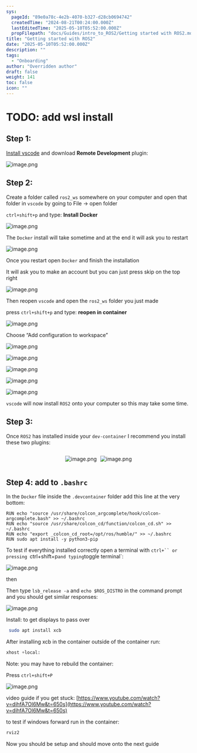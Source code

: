 ```yaml
---
sys:
  pageId: "89e0a78c-4e2b-4070-b327-d28cb0694742"
  createdTime: "2024-08-21T00:24:00.000Z"
  lastEditedTime: "2025-05-10T05:52:00.000Z"
  propFilepath: "docs/Guides/intro_to_ROS2/Getting started with ROS2.md"
title: "Getting started with ROS2"
date: "2025-05-10T05:52:00.000Z"
description: ""
tags:
  - "Onboarding"
author: "Overridden author"
draft: false
weight: 141
toc: false
icon: ""
---
```


# TODO: add wsl install

## Step 1:

[Install vscode](https://code.visualstudio.com/download) and download **Remote Development** plugin:

![image.png](https://prod-files-secure.s3.us-west-2.amazonaws.com/d518164a-d88e-44d1-a4ee-3adb3bd8bce0/efb52993-1881-4a40-b95e-6f020334f022/image.png?X-Amz-Algorithm=AWS4-HMAC-SHA256&X-Amz-Content-Sha256=UNSIGNED-PAYLOAD&X-Amz-Credential=ASIAZI2LB4666LABIOEL%2F20250604%2Fus-west-2%2Fs3%2Faws4_request&X-Amz-Date=20250604T070944Z&X-Amz-Expires=3600&X-Amz-Security-Token=IQoJb3JpZ2luX2VjEEwaCXVzLXdlc3QtMiJHMEUCIQCbkV9NPYGlBgKrqv53MNQ72jVOhR2RaHy1Cf0vnTGdYwIgN013cAX%2Fq9EJ5bG%2BSNDY%2BIHsJVekQG5PQtPAsm0i5Zsq%2FwMIJRAAGgw2Mzc0MjMxODM4MDUiDEJArpRs83ln87q%2FSircAwDwU2wkfXok1um%2FWnqcSHVmeE%2FEFDOrEV%2BVtKvJz9v2teoYYPag%2FFFUrJIG3JLNFmbS8XIBPWnYLkYL05FqU4aWjI7oaZl%2BHLgq%2F0dzT%2FRQ%2FqyLRpIP87IkFjMF9zRiwSi3lLV5xKvdN47GRYQ7NUDVRBc57eWvymeD7lLDRYT0ZFg8pmybFHQZhHOtvGn%2FamW%2BBWZzIxr1yp1Acs%2BBNuZVwQy3CKAqMDbGpXyudBoGWsbhr56GYU7vOrgW53l848gCFGDAQeHSHSCiyyQCf9Lh5pUsVopLeq0SJEy%2F8%2BY64PWVpJ%2B1ffXbYVtJgxUC4LBicCCaqh7JxVCP1SU5R34upZAHJBfuVgO1uK3PCfmkDzrJ3yDChlFadICSliSXwWGk1pNINNADfpi2qETjRzDsCt%2FB%2F%2Ft9eccMCl7gtuyn4uopDSmto9t89SFhakVg60qiuG2nO79StPyh9yeLi6AJMNykTK4q6GfkJ8gfTVMhR1TWVSgp996ptZ8wsYe%2Ft3tlSadNwlC%2Br%2F29xoVXTVX%2BuyOFNw201wINfpDEjHO2MELAj2FcoaTCL5fz5m6CSKaafbXWVAeq9EHYIoks8Qr4DPZ0Qlv%2FDTUnFWyMBmtzkUUyug6eI2J75AWVMM6I%2F8EGOqUBDBvBLduIBVB9Rv7BmpGeCyBVe2iFY%2Bms4ACH9MQ2TXfVMD5zQEGkKdEYZQAmvQwubnpD3x2RgmWdWdvIGZNkE51QgTKz0oxqSkeTD8S2061CW99yv5GZKvVYHPR0XOxlGx02%2B1Ks7P4DwMjqxIT5eEzdtyAoCB6Ke4s%2BedcUhwCJgxcuOJZy7NqFYxtc2UnYzXm6CglBKWP%2FviU8i%2BaCnlZd7iCd&X-Amz-Signature=9bee9124c431dbd50b8c02dedc125d465b368443074fb2e076c357c7b64460f4&X-Amz-SignedHeaders=host&x-id=GetObject)

## Step 2:

Create a folder called `ros2_ws` somewhere on your computer and open that folder in `vscode` by going to File → open folder 

`ctrl+shift+p` and type: **Install Docker**

![image.png](https://prod-files-secure.s3.us-west-2.amazonaws.com/d518164a-d88e-44d1-a4ee-3adb3bd8bce0/2269dc0e-1cd5-47ff-bceb-c04ad9b2eab0/image.png?X-Amz-Algorithm=AWS4-HMAC-SHA256&X-Amz-Content-Sha256=UNSIGNED-PAYLOAD&X-Amz-Credential=ASIAZI2LB4666LABIOEL%2F20250604%2Fus-west-2%2Fs3%2Faws4_request&X-Amz-Date=20250604T070944Z&X-Amz-Expires=3600&X-Amz-Security-Token=IQoJb3JpZ2luX2VjEEwaCXVzLXdlc3QtMiJHMEUCIQCbkV9NPYGlBgKrqv53MNQ72jVOhR2RaHy1Cf0vnTGdYwIgN013cAX%2Fq9EJ5bG%2BSNDY%2BIHsJVekQG5PQtPAsm0i5Zsq%2FwMIJRAAGgw2Mzc0MjMxODM4MDUiDEJArpRs83ln87q%2FSircAwDwU2wkfXok1um%2FWnqcSHVmeE%2FEFDOrEV%2BVtKvJz9v2teoYYPag%2FFFUrJIG3JLNFmbS8XIBPWnYLkYL05FqU4aWjI7oaZl%2BHLgq%2F0dzT%2FRQ%2FqyLRpIP87IkFjMF9zRiwSi3lLV5xKvdN47GRYQ7NUDVRBc57eWvymeD7lLDRYT0ZFg8pmybFHQZhHOtvGn%2FamW%2BBWZzIxr1yp1Acs%2BBNuZVwQy3CKAqMDbGpXyudBoGWsbhr56GYU7vOrgW53l848gCFGDAQeHSHSCiyyQCf9Lh5pUsVopLeq0SJEy%2F8%2BY64PWVpJ%2B1ffXbYVtJgxUC4LBicCCaqh7JxVCP1SU5R34upZAHJBfuVgO1uK3PCfmkDzrJ3yDChlFadICSliSXwWGk1pNINNADfpi2qETjRzDsCt%2FB%2F%2Ft9eccMCl7gtuyn4uopDSmto9t89SFhakVg60qiuG2nO79StPyh9yeLi6AJMNykTK4q6GfkJ8gfTVMhR1TWVSgp996ptZ8wsYe%2Ft3tlSadNwlC%2Br%2F29xoVXTVX%2BuyOFNw201wINfpDEjHO2MELAj2FcoaTCL5fz5m6CSKaafbXWVAeq9EHYIoks8Qr4DPZ0Qlv%2FDTUnFWyMBmtzkUUyug6eI2J75AWVMM6I%2F8EGOqUBDBvBLduIBVB9Rv7BmpGeCyBVe2iFY%2Bms4ACH9MQ2TXfVMD5zQEGkKdEYZQAmvQwubnpD3x2RgmWdWdvIGZNkE51QgTKz0oxqSkeTD8S2061CW99yv5GZKvVYHPR0XOxlGx02%2B1Ks7P4DwMjqxIT5eEzdtyAoCB6Ke4s%2BedcUhwCJgxcuOJZy7NqFYxtc2UnYzXm6CglBKWP%2FviU8i%2BaCnlZd7iCd&X-Amz-Signature=0c5e68b4dc1b5a283b777e9a551cde14f471106371a066d8bfc95ab55e8151d8&X-Amz-SignedHeaders=host&x-id=GetObject)

The `Docker` install will take sometime and at the end it will ask you to restart

![image.png](https://prod-files-secure.s3.us-west-2.amazonaws.com/d518164a-d88e-44d1-a4ee-3adb3bd8bce0/ed233f78-be33-4b1f-b89c-9c346c0e961e/image.png?X-Amz-Algorithm=AWS4-HMAC-SHA256&X-Amz-Content-Sha256=UNSIGNED-PAYLOAD&X-Amz-Credential=ASIAZI2LB4666LABIOEL%2F20250604%2Fus-west-2%2Fs3%2Faws4_request&X-Amz-Date=20250604T070944Z&X-Amz-Expires=3600&X-Amz-Security-Token=IQoJb3JpZ2luX2VjEEwaCXVzLXdlc3QtMiJHMEUCIQCbkV9NPYGlBgKrqv53MNQ72jVOhR2RaHy1Cf0vnTGdYwIgN013cAX%2Fq9EJ5bG%2BSNDY%2BIHsJVekQG5PQtPAsm0i5Zsq%2FwMIJRAAGgw2Mzc0MjMxODM4MDUiDEJArpRs83ln87q%2FSircAwDwU2wkfXok1um%2FWnqcSHVmeE%2FEFDOrEV%2BVtKvJz9v2teoYYPag%2FFFUrJIG3JLNFmbS8XIBPWnYLkYL05FqU4aWjI7oaZl%2BHLgq%2F0dzT%2FRQ%2FqyLRpIP87IkFjMF9zRiwSi3lLV5xKvdN47GRYQ7NUDVRBc57eWvymeD7lLDRYT0ZFg8pmybFHQZhHOtvGn%2FamW%2BBWZzIxr1yp1Acs%2BBNuZVwQy3CKAqMDbGpXyudBoGWsbhr56GYU7vOrgW53l848gCFGDAQeHSHSCiyyQCf9Lh5pUsVopLeq0SJEy%2F8%2BY64PWVpJ%2B1ffXbYVtJgxUC4LBicCCaqh7JxVCP1SU5R34upZAHJBfuVgO1uK3PCfmkDzrJ3yDChlFadICSliSXwWGk1pNINNADfpi2qETjRzDsCt%2FB%2F%2Ft9eccMCl7gtuyn4uopDSmto9t89SFhakVg60qiuG2nO79StPyh9yeLi6AJMNykTK4q6GfkJ8gfTVMhR1TWVSgp996ptZ8wsYe%2Ft3tlSadNwlC%2Br%2F29xoVXTVX%2BuyOFNw201wINfpDEjHO2MELAj2FcoaTCL5fz5m6CSKaafbXWVAeq9EHYIoks8Qr4DPZ0Qlv%2FDTUnFWyMBmtzkUUyug6eI2J75AWVMM6I%2F8EGOqUBDBvBLduIBVB9Rv7BmpGeCyBVe2iFY%2Bms4ACH9MQ2TXfVMD5zQEGkKdEYZQAmvQwubnpD3x2RgmWdWdvIGZNkE51QgTKz0oxqSkeTD8S2061CW99yv5GZKvVYHPR0XOxlGx02%2B1Ks7P4DwMjqxIT5eEzdtyAoCB6Ke4s%2BedcUhwCJgxcuOJZy7NqFYxtc2UnYzXm6CglBKWP%2FviU8i%2BaCnlZd7iCd&X-Amz-Signature=ef2226a6f25a5d132104ff6ffd4baf502a4863bb5e2f88c2fe4b9bd9681a34df&X-Amz-SignedHeaders=host&x-id=GetObject)

Once you restart open `Docker` and finish the installation

It will ask you to make an account but you can just press skip on the top right

![image.png](https://prod-files-secure.s3.us-west-2.amazonaws.com/d518164a-d88e-44d1-a4ee-3adb3bd8bce0/21010ad9-1659-4fd9-9f59-9932a09b2a3d/image.png?X-Amz-Algorithm=AWS4-HMAC-SHA256&X-Amz-Content-Sha256=UNSIGNED-PAYLOAD&X-Amz-Credential=ASIAZI2LB4666LABIOEL%2F20250604%2Fus-west-2%2Fs3%2Faws4_request&X-Amz-Date=20250604T070944Z&X-Amz-Expires=3600&X-Amz-Security-Token=IQoJb3JpZ2luX2VjEEwaCXVzLXdlc3QtMiJHMEUCIQCbkV9NPYGlBgKrqv53MNQ72jVOhR2RaHy1Cf0vnTGdYwIgN013cAX%2Fq9EJ5bG%2BSNDY%2BIHsJVekQG5PQtPAsm0i5Zsq%2FwMIJRAAGgw2Mzc0MjMxODM4MDUiDEJArpRs83ln87q%2FSircAwDwU2wkfXok1um%2FWnqcSHVmeE%2FEFDOrEV%2BVtKvJz9v2teoYYPag%2FFFUrJIG3JLNFmbS8XIBPWnYLkYL05FqU4aWjI7oaZl%2BHLgq%2F0dzT%2FRQ%2FqyLRpIP87IkFjMF9zRiwSi3lLV5xKvdN47GRYQ7NUDVRBc57eWvymeD7lLDRYT0ZFg8pmybFHQZhHOtvGn%2FamW%2BBWZzIxr1yp1Acs%2BBNuZVwQy3CKAqMDbGpXyudBoGWsbhr56GYU7vOrgW53l848gCFGDAQeHSHSCiyyQCf9Lh5pUsVopLeq0SJEy%2F8%2BY64PWVpJ%2B1ffXbYVtJgxUC4LBicCCaqh7JxVCP1SU5R34upZAHJBfuVgO1uK3PCfmkDzrJ3yDChlFadICSliSXwWGk1pNINNADfpi2qETjRzDsCt%2FB%2F%2Ft9eccMCl7gtuyn4uopDSmto9t89SFhakVg60qiuG2nO79StPyh9yeLi6AJMNykTK4q6GfkJ8gfTVMhR1TWVSgp996ptZ8wsYe%2Ft3tlSadNwlC%2Br%2F29xoVXTVX%2BuyOFNw201wINfpDEjHO2MELAj2FcoaTCL5fz5m6CSKaafbXWVAeq9EHYIoks8Qr4DPZ0Qlv%2FDTUnFWyMBmtzkUUyug6eI2J75AWVMM6I%2F8EGOqUBDBvBLduIBVB9Rv7BmpGeCyBVe2iFY%2Bms4ACH9MQ2TXfVMD5zQEGkKdEYZQAmvQwubnpD3x2RgmWdWdvIGZNkE51QgTKz0oxqSkeTD8S2061CW99yv5GZKvVYHPR0XOxlGx02%2B1Ks7P4DwMjqxIT5eEzdtyAoCB6Ke4s%2BedcUhwCJgxcuOJZy7NqFYxtc2UnYzXm6CglBKWP%2FviU8i%2BaCnlZd7iCd&X-Amz-Signature=b0efeb1e6364c1fe10564cfaea6f9c9946919ede46f838cbaebb3046a10ece43&X-Amz-SignedHeaders=host&x-id=GetObject)

Then reopen `vscode` and open the `ros2_ws` folder you just made

press `ctrl+shift+p` and type: **reopen in container**

![image.png](https://prod-files-secure.s3.us-west-2.amazonaws.com/d518164a-d88e-44d1-a4ee-3adb3bd8bce0/4e93b8c2-41ad-488c-8095-c74205196118/image.png?X-Amz-Algorithm=AWS4-HMAC-SHA256&X-Amz-Content-Sha256=UNSIGNED-PAYLOAD&X-Amz-Credential=ASIAZI2LB4666LABIOEL%2F20250604%2Fus-west-2%2Fs3%2Faws4_request&X-Amz-Date=20250604T070944Z&X-Amz-Expires=3600&X-Amz-Security-Token=IQoJb3JpZ2luX2VjEEwaCXVzLXdlc3QtMiJHMEUCIQCbkV9NPYGlBgKrqv53MNQ72jVOhR2RaHy1Cf0vnTGdYwIgN013cAX%2Fq9EJ5bG%2BSNDY%2BIHsJVekQG5PQtPAsm0i5Zsq%2FwMIJRAAGgw2Mzc0MjMxODM4MDUiDEJArpRs83ln87q%2FSircAwDwU2wkfXok1um%2FWnqcSHVmeE%2FEFDOrEV%2BVtKvJz9v2teoYYPag%2FFFUrJIG3JLNFmbS8XIBPWnYLkYL05FqU4aWjI7oaZl%2BHLgq%2F0dzT%2FRQ%2FqyLRpIP87IkFjMF9zRiwSi3lLV5xKvdN47GRYQ7NUDVRBc57eWvymeD7lLDRYT0ZFg8pmybFHQZhHOtvGn%2FamW%2BBWZzIxr1yp1Acs%2BBNuZVwQy3CKAqMDbGpXyudBoGWsbhr56GYU7vOrgW53l848gCFGDAQeHSHSCiyyQCf9Lh5pUsVopLeq0SJEy%2F8%2BY64PWVpJ%2B1ffXbYVtJgxUC4LBicCCaqh7JxVCP1SU5R34upZAHJBfuVgO1uK3PCfmkDzrJ3yDChlFadICSliSXwWGk1pNINNADfpi2qETjRzDsCt%2FB%2F%2Ft9eccMCl7gtuyn4uopDSmto9t89SFhakVg60qiuG2nO79StPyh9yeLi6AJMNykTK4q6GfkJ8gfTVMhR1TWVSgp996ptZ8wsYe%2Ft3tlSadNwlC%2Br%2F29xoVXTVX%2BuyOFNw201wINfpDEjHO2MELAj2FcoaTCL5fz5m6CSKaafbXWVAeq9EHYIoks8Qr4DPZ0Qlv%2FDTUnFWyMBmtzkUUyug6eI2J75AWVMM6I%2F8EGOqUBDBvBLduIBVB9Rv7BmpGeCyBVe2iFY%2Bms4ACH9MQ2TXfVMD5zQEGkKdEYZQAmvQwubnpD3x2RgmWdWdvIGZNkE51QgTKz0oxqSkeTD8S2061CW99yv5GZKvVYHPR0XOxlGx02%2B1Ks7P4DwMjqxIT5eEzdtyAoCB6Ke4s%2BedcUhwCJgxcuOJZy7NqFYxtc2UnYzXm6CglBKWP%2FviU8i%2BaCnlZd7iCd&X-Amz-Signature=2fd5c8c1b3e7cc4edd9e2a5cbd8846dc2c6cdf24b0507b44790813f4f959b03c&X-Amz-SignedHeaders=host&x-id=GetObject)

Choose “Add configuration to workspace”

![image.png](https://prod-files-secure.s3.us-west-2.amazonaws.com/d518164a-d88e-44d1-a4ee-3adb3bd8bce0/9560b282-5060-4989-ba37-97e7b2c22476/image.png?X-Amz-Algorithm=AWS4-HMAC-SHA256&X-Amz-Content-Sha256=UNSIGNED-PAYLOAD&X-Amz-Credential=ASIAZI2LB4666LABIOEL%2F20250604%2Fus-west-2%2Fs3%2Faws4_request&X-Amz-Date=20250604T070944Z&X-Amz-Expires=3600&X-Amz-Security-Token=IQoJb3JpZ2luX2VjEEwaCXVzLXdlc3QtMiJHMEUCIQCbkV9NPYGlBgKrqv53MNQ72jVOhR2RaHy1Cf0vnTGdYwIgN013cAX%2Fq9EJ5bG%2BSNDY%2BIHsJVekQG5PQtPAsm0i5Zsq%2FwMIJRAAGgw2Mzc0MjMxODM4MDUiDEJArpRs83ln87q%2FSircAwDwU2wkfXok1um%2FWnqcSHVmeE%2FEFDOrEV%2BVtKvJz9v2teoYYPag%2FFFUrJIG3JLNFmbS8XIBPWnYLkYL05FqU4aWjI7oaZl%2BHLgq%2F0dzT%2FRQ%2FqyLRpIP87IkFjMF9zRiwSi3lLV5xKvdN47GRYQ7NUDVRBc57eWvymeD7lLDRYT0ZFg8pmybFHQZhHOtvGn%2FamW%2BBWZzIxr1yp1Acs%2BBNuZVwQy3CKAqMDbGpXyudBoGWsbhr56GYU7vOrgW53l848gCFGDAQeHSHSCiyyQCf9Lh5pUsVopLeq0SJEy%2F8%2BY64PWVpJ%2B1ffXbYVtJgxUC4LBicCCaqh7JxVCP1SU5R34upZAHJBfuVgO1uK3PCfmkDzrJ3yDChlFadICSliSXwWGk1pNINNADfpi2qETjRzDsCt%2FB%2F%2Ft9eccMCl7gtuyn4uopDSmto9t89SFhakVg60qiuG2nO79StPyh9yeLi6AJMNykTK4q6GfkJ8gfTVMhR1TWVSgp996ptZ8wsYe%2Ft3tlSadNwlC%2Br%2F29xoVXTVX%2BuyOFNw201wINfpDEjHO2MELAj2FcoaTCL5fz5m6CSKaafbXWVAeq9EHYIoks8Qr4DPZ0Qlv%2FDTUnFWyMBmtzkUUyug6eI2J75AWVMM6I%2F8EGOqUBDBvBLduIBVB9Rv7BmpGeCyBVe2iFY%2Bms4ACH9MQ2TXfVMD5zQEGkKdEYZQAmvQwubnpD3x2RgmWdWdvIGZNkE51QgTKz0oxqSkeTD8S2061CW99yv5GZKvVYHPR0XOxlGx02%2B1Ks7P4DwMjqxIT5eEzdtyAoCB6Ke4s%2BedcUhwCJgxcuOJZy7NqFYxtc2UnYzXm6CglBKWP%2FviU8i%2BaCnlZd7iCd&X-Amz-Signature=ae41114e63a32c1eccef562a16011e6953f47dbfba5831c421cd324f3933b6bd&X-Amz-SignedHeaders=host&x-id=GetObject)

![image.png](https://prod-files-secure.s3.us-west-2.amazonaws.com/d518164a-d88e-44d1-a4ee-3adb3bd8bce0/2ee63f81-886b-48e8-a553-dc6e5eac99e4/image.png?X-Amz-Algorithm=AWS4-HMAC-SHA256&X-Amz-Content-Sha256=UNSIGNED-PAYLOAD&X-Amz-Credential=ASIAZI2LB4666LABIOEL%2F20250604%2Fus-west-2%2Fs3%2Faws4_request&X-Amz-Date=20250604T070944Z&X-Amz-Expires=3600&X-Amz-Security-Token=IQoJb3JpZ2luX2VjEEwaCXVzLXdlc3QtMiJHMEUCIQCbkV9NPYGlBgKrqv53MNQ72jVOhR2RaHy1Cf0vnTGdYwIgN013cAX%2Fq9EJ5bG%2BSNDY%2BIHsJVekQG5PQtPAsm0i5Zsq%2FwMIJRAAGgw2Mzc0MjMxODM4MDUiDEJArpRs83ln87q%2FSircAwDwU2wkfXok1um%2FWnqcSHVmeE%2FEFDOrEV%2BVtKvJz9v2teoYYPag%2FFFUrJIG3JLNFmbS8XIBPWnYLkYL05FqU4aWjI7oaZl%2BHLgq%2F0dzT%2FRQ%2FqyLRpIP87IkFjMF9zRiwSi3lLV5xKvdN47GRYQ7NUDVRBc57eWvymeD7lLDRYT0ZFg8pmybFHQZhHOtvGn%2FamW%2BBWZzIxr1yp1Acs%2BBNuZVwQy3CKAqMDbGpXyudBoGWsbhr56GYU7vOrgW53l848gCFGDAQeHSHSCiyyQCf9Lh5pUsVopLeq0SJEy%2F8%2BY64PWVpJ%2B1ffXbYVtJgxUC4LBicCCaqh7JxVCP1SU5R34upZAHJBfuVgO1uK3PCfmkDzrJ3yDChlFadICSliSXwWGk1pNINNADfpi2qETjRzDsCt%2FB%2F%2Ft9eccMCl7gtuyn4uopDSmto9t89SFhakVg60qiuG2nO79StPyh9yeLi6AJMNykTK4q6GfkJ8gfTVMhR1TWVSgp996ptZ8wsYe%2Ft3tlSadNwlC%2Br%2F29xoVXTVX%2BuyOFNw201wINfpDEjHO2MELAj2FcoaTCL5fz5m6CSKaafbXWVAeq9EHYIoks8Qr4DPZ0Qlv%2FDTUnFWyMBmtzkUUyug6eI2J75AWVMM6I%2F8EGOqUBDBvBLduIBVB9Rv7BmpGeCyBVe2iFY%2Bms4ACH9MQ2TXfVMD5zQEGkKdEYZQAmvQwubnpD3x2RgmWdWdvIGZNkE51QgTKz0oxqSkeTD8S2061CW99yv5GZKvVYHPR0XOxlGx02%2B1Ks7P4DwMjqxIT5eEzdtyAoCB6Ke4s%2BedcUhwCJgxcuOJZy7NqFYxtc2UnYzXm6CglBKWP%2FviU8i%2BaCnlZd7iCd&X-Amz-Signature=03def10bcfdcda98854380045da6a3b2f51472ca2e3c7cbbf4cbe46a421258af&X-Amz-SignedHeaders=host&x-id=GetObject)

![image.png](https://prod-files-secure.s3.us-west-2.amazonaws.com/d518164a-d88e-44d1-a4ee-3adb3bd8bce0/ae1580b2-b048-407e-aed9-b584224a7a04/image.png?X-Amz-Algorithm=AWS4-HMAC-SHA256&X-Amz-Content-Sha256=UNSIGNED-PAYLOAD&X-Amz-Credential=ASIAZI2LB4666LABIOEL%2F20250604%2Fus-west-2%2Fs3%2Faws4_request&X-Amz-Date=20250604T070944Z&X-Amz-Expires=3600&X-Amz-Security-Token=IQoJb3JpZ2luX2VjEEwaCXVzLXdlc3QtMiJHMEUCIQCbkV9NPYGlBgKrqv53MNQ72jVOhR2RaHy1Cf0vnTGdYwIgN013cAX%2Fq9EJ5bG%2BSNDY%2BIHsJVekQG5PQtPAsm0i5Zsq%2FwMIJRAAGgw2Mzc0MjMxODM4MDUiDEJArpRs83ln87q%2FSircAwDwU2wkfXok1um%2FWnqcSHVmeE%2FEFDOrEV%2BVtKvJz9v2teoYYPag%2FFFUrJIG3JLNFmbS8XIBPWnYLkYL05FqU4aWjI7oaZl%2BHLgq%2F0dzT%2FRQ%2FqyLRpIP87IkFjMF9zRiwSi3lLV5xKvdN47GRYQ7NUDVRBc57eWvymeD7lLDRYT0ZFg8pmybFHQZhHOtvGn%2FamW%2BBWZzIxr1yp1Acs%2BBNuZVwQy3CKAqMDbGpXyudBoGWsbhr56GYU7vOrgW53l848gCFGDAQeHSHSCiyyQCf9Lh5pUsVopLeq0SJEy%2F8%2BY64PWVpJ%2B1ffXbYVtJgxUC4LBicCCaqh7JxVCP1SU5R34upZAHJBfuVgO1uK3PCfmkDzrJ3yDChlFadICSliSXwWGk1pNINNADfpi2qETjRzDsCt%2FB%2F%2Ft9eccMCl7gtuyn4uopDSmto9t89SFhakVg60qiuG2nO79StPyh9yeLi6AJMNykTK4q6GfkJ8gfTVMhR1TWVSgp996ptZ8wsYe%2Ft3tlSadNwlC%2Br%2F29xoVXTVX%2BuyOFNw201wINfpDEjHO2MELAj2FcoaTCL5fz5m6CSKaafbXWVAeq9EHYIoks8Qr4DPZ0Qlv%2FDTUnFWyMBmtzkUUyug6eI2J75AWVMM6I%2F8EGOqUBDBvBLduIBVB9Rv7BmpGeCyBVe2iFY%2Bms4ACH9MQ2TXfVMD5zQEGkKdEYZQAmvQwubnpD3x2RgmWdWdvIGZNkE51QgTKz0oxqSkeTD8S2061CW99yv5GZKvVYHPR0XOxlGx02%2B1Ks7P4DwMjqxIT5eEzdtyAoCB6Ke4s%2BedcUhwCJgxcuOJZy7NqFYxtc2UnYzXm6CglBKWP%2FviU8i%2BaCnlZd7iCd&X-Amz-Signature=fcf383860e7e020881948f5dd442aa83f741b892d8c6a4c7b0a257bf855dc62c&X-Amz-SignedHeaders=host&x-id=GetObject)

![image.png](https://prod-files-secure.s3.us-west-2.amazonaws.com/d518164a-d88e-44d1-a4ee-3adb3bd8bce0/53255b28-f75e-430f-b9e3-c0ac8577e42b/image.png?X-Amz-Algorithm=AWS4-HMAC-SHA256&X-Amz-Content-Sha256=UNSIGNED-PAYLOAD&X-Amz-Credential=ASIAZI2LB4666LABIOEL%2F20250604%2Fus-west-2%2Fs3%2Faws4_request&X-Amz-Date=20250604T070944Z&X-Amz-Expires=3600&X-Amz-Security-Token=IQoJb3JpZ2luX2VjEEwaCXVzLXdlc3QtMiJHMEUCIQCbkV9NPYGlBgKrqv53MNQ72jVOhR2RaHy1Cf0vnTGdYwIgN013cAX%2Fq9EJ5bG%2BSNDY%2BIHsJVekQG5PQtPAsm0i5Zsq%2FwMIJRAAGgw2Mzc0MjMxODM4MDUiDEJArpRs83ln87q%2FSircAwDwU2wkfXok1um%2FWnqcSHVmeE%2FEFDOrEV%2BVtKvJz9v2teoYYPag%2FFFUrJIG3JLNFmbS8XIBPWnYLkYL05FqU4aWjI7oaZl%2BHLgq%2F0dzT%2FRQ%2FqyLRpIP87IkFjMF9zRiwSi3lLV5xKvdN47GRYQ7NUDVRBc57eWvymeD7lLDRYT0ZFg8pmybFHQZhHOtvGn%2FamW%2BBWZzIxr1yp1Acs%2BBNuZVwQy3CKAqMDbGpXyudBoGWsbhr56GYU7vOrgW53l848gCFGDAQeHSHSCiyyQCf9Lh5pUsVopLeq0SJEy%2F8%2BY64PWVpJ%2B1ffXbYVtJgxUC4LBicCCaqh7JxVCP1SU5R34upZAHJBfuVgO1uK3PCfmkDzrJ3yDChlFadICSliSXwWGk1pNINNADfpi2qETjRzDsCt%2FB%2F%2Ft9eccMCl7gtuyn4uopDSmto9t89SFhakVg60qiuG2nO79StPyh9yeLi6AJMNykTK4q6GfkJ8gfTVMhR1TWVSgp996ptZ8wsYe%2Ft3tlSadNwlC%2Br%2F29xoVXTVX%2BuyOFNw201wINfpDEjHO2MELAj2FcoaTCL5fz5m6CSKaafbXWVAeq9EHYIoks8Qr4DPZ0Qlv%2FDTUnFWyMBmtzkUUyug6eI2J75AWVMM6I%2F8EGOqUBDBvBLduIBVB9Rv7BmpGeCyBVe2iFY%2Bms4ACH9MQ2TXfVMD5zQEGkKdEYZQAmvQwubnpD3x2RgmWdWdvIGZNkE51QgTKz0oxqSkeTD8S2061CW99yv5GZKvVYHPR0XOxlGx02%2B1Ks7P4DwMjqxIT5eEzdtyAoCB6Ke4s%2BedcUhwCJgxcuOJZy7NqFYxtc2UnYzXm6CglBKWP%2FviU8i%2BaCnlZd7iCd&X-Amz-Signature=2d575dc50465ea1f90b7e2fcbaca997f835be707d56bf36810129a04ab66cbaa&X-Amz-SignedHeaders=host&x-id=GetObject)

![image.png](https://prod-files-secure.s3.us-west-2.amazonaws.com/d518164a-d88e-44d1-a4ee-3adb3bd8bce0/7c562767-5af9-4ffb-97d1-327bcdf4ee00/image.png?X-Amz-Algorithm=AWS4-HMAC-SHA256&X-Amz-Content-Sha256=UNSIGNED-PAYLOAD&X-Amz-Credential=ASIAZI2LB4666LABIOEL%2F20250604%2Fus-west-2%2Fs3%2Faws4_request&X-Amz-Date=20250604T070944Z&X-Amz-Expires=3600&X-Amz-Security-Token=IQoJb3JpZ2luX2VjEEwaCXVzLXdlc3QtMiJHMEUCIQCbkV9NPYGlBgKrqv53MNQ72jVOhR2RaHy1Cf0vnTGdYwIgN013cAX%2Fq9EJ5bG%2BSNDY%2BIHsJVekQG5PQtPAsm0i5Zsq%2FwMIJRAAGgw2Mzc0MjMxODM4MDUiDEJArpRs83ln87q%2FSircAwDwU2wkfXok1um%2FWnqcSHVmeE%2FEFDOrEV%2BVtKvJz9v2teoYYPag%2FFFUrJIG3JLNFmbS8XIBPWnYLkYL05FqU4aWjI7oaZl%2BHLgq%2F0dzT%2FRQ%2FqyLRpIP87IkFjMF9zRiwSi3lLV5xKvdN47GRYQ7NUDVRBc57eWvymeD7lLDRYT0ZFg8pmybFHQZhHOtvGn%2FamW%2BBWZzIxr1yp1Acs%2BBNuZVwQy3CKAqMDbGpXyudBoGWsbhr56GYU7vOrgW53l848gCFGDAQeHSHSCiyyQCf9Lh5pUsVopLeq0SJEy%2F8%2BY64PWVpJ%2B1ffXbYVtJgxUC4LBicCCaqh7JxVCP1SU5R34upZAHJBfuVgO1uK3PCfmkDzrJ3yDChlFadICSliSXwWGk1pNINNADfpi2qETjRzDsCt%2FB%2F%2Ft9eccMCl7gtuyn4uopDSmto9t89SFhakVg60qiuG2nO79StPyh9yeLi6AJMNykTK4q6GfkJ8gfTVMhR1TWVSgp996ptZ8wsYe%2Ft3tlSadNwlC%2Br%2F29xoVXTVX%2BuyOFNw201wINfpDEjHO2MELAj2FcoaTCL5fz5m6CSKaafbXWVAeq9EHYIoks8Qr4DPZ0Qlv%2FDTUnFWyMBmtzkUUyug6eI2J75AWVMM6I%2F8EGOqUBDBvBLduIBVB9Rv7BmpGeCyBVe2iFY%2Bms4ACH9MQ2TXfVMD5zQEGkKdEYZQAmvQwubnpD3x2RgmWdWdvIGZNkE51QgTKz0oxqSkeTD8S2061CW99yv5GZKvVYHPR0XOxlGx02%2B1Ks7P4DwMjqxIT5eEzdtyAoCB6Ke4s%2BedcUhwCJgxcuOJZy7NqFYxtc2UnYzXm6CglBKWP%2FviU8i%2BaCnlZd7iCd&X-Amz-Signature=6910406c787cf93d66c9fbb20432666c20c4f46a85c6cfb1ce42d7f32cd61636&X-Amz-SignedHeaders=host&x-id=GetObject)

`vscode` will now install `ROS2` onto your computer so this may take some time.

## Step 3:

Once `ROS2` has installed inside your `dev-container` I recommend you install these two plugins:

<div style="display: flex;flex-direction: row; column-gap:10px; max-width: 630px;justify-content: center;">
<div>

![image.png](https://prod-files-secure.s3.us-west-2.amazonaws.com/d518164a-d88e-44d1-a4ee-3adb3bd8bce0/3fc3d550-5a54-4ba1-ba6b-faa01cdb7369/image.png?X-Amz-Algorithm=AWS4-HMAC-SHA256&X-Amz-Content-Sha256=UNSIGNED-PAYLOAD&X-Amz-Credential=ASIAZI2LB466WHCFBUII%2F20250604%2Fus-west-2%2Fs3%2Faws4_request&X-Amz-Date=20250604T070946Z&X-Amz-Expires=3600&X-Amz-Security-Token=IQoJb3JpZ2luX2VjEEwaCXVzLXdlc3QtMiJHMEUCIQCrhEVyQsDwSZCwT6ilymDmNQ7uE6ERoDqos8r45ltbUAIgJr3VmdBuZ5kJv8DSf4WNP4Y8EEheSvSVbIuM0g2J2vgq%2FwMIJRAAGgw2Mzc0MjMxODM4MDUiDCuHg8Rps2XX7%2FkeYSrcA013dR3k8skQGxAULXGQNqPqQadq5HDF60ntz1CZDOHffZKeDEv1X5maWR5xokN3Zxozoeychzh8%2FCeyOpBPAPFs4u85oxtLmn9LnweRMX%2FRCsP3mEeBeJRxGpQt5bNPkjI2gnMidi5lK%2BmB8Hu2qV5MYkxlDUvyIILAA2zsAlyB5Y0A74qFo0tNxZgxnV%2Fj%2BnskgYPQDpdn%2BkTwpFnXPOSyA9hPFvReJwX6vZSF%2FMK5Fb%2Fa%2B0LMaQcOdsMHB3wk4P4j%2Br75%2Fpp72IbVpAbEavmf2CX6dLn%2F%2FRxsRWF8qUiICIUdvOI2wcOAke%2BHNJpeE26tOBgLw6rUWnAMiqpamUSoGJMNk5TI5JcET3W%2BiGFvbJkHrnSpTIkzDccKMCGRgshhpOV6wPhCJQYHyFdME1y1n%2Fd8hZGRZscNdNeH8fUkWwLFhlA%2FphycdaJflz1NAw%2BhbKxgLScCJNLFjD7mmb0qBYqn%2BjDOilx7anaMMo7pR4DeuF9FmhsQWY2PcnfhsMohlx5OLRbz6rJeDlrarzjsAsjSSy9wORK8tYaU6kE0ySvxoW%2BEXoOYTWhkYv62X6SeOBxrC%2BnshWpJZyvK%2Bj3T%2BGlqpTZZ0mrq0fWcJnsWFuVuetOnbM8OszDJMM6I%2F8EGOqUBfSr0j6JeNWHh0HIUzbSEu%2FmXfoMWIybOs2LRskJ%2BHQD4Wz2Ttrhcg6%2BzFF7h2%2Brd45FhGlQtG0sPmvDqUtx99NYEgr7LF1iqpOffO%2BhW%2BQFBlfmNF7ULXIecX2lz5yIFUBXVHAM3tBoUY7OqU1h2%2FJU2w4ApXh%2Btg2pdUmgWCGljHupBIHJXsKzIuMoWWNhRxcyLunFxtHOfysD8YTXxRKGHUApM&X-Amz-Signature=d0f327b3697bea092afadc5b6f3aeeb333ceef4ed2fdaf3932b001510967691a&X-Amz-SignedHeaders=host&x-id=GetObject)

</div>
<div>

![image.png](https://prod-files-secure.s3.us-west-2.amazonaws.com/d518164a-d88e-44d1-a4ee-3adb3bd8bce0/d994cc66-13c2-4093-a5a3-f84cf4601a82/image.png?X-Amz-Algorithm=AWS4-HMAC-SHA256&X-Amz-Content-Sha256=UNSIGNED-PAYLOAD&X-Amz-Credential=ASIAZI2LB466XWOBKXL7%2F20250604%2Fus-west-2%2Fs3%2Faws4_request&X-Amz-Date=20250604T070947Z&X-Amz-Expires=3600&X-Amz-Security-Token=IQoJb3JpZ2luX2VjEEwaCXVzLXdlc3QtMiJHMEUCIHelvPNZeKnbwNVgQjJu1Op4hcY8FbKloNMlaFDqWSktAiEA9ZIjNOqrIyyF7iDAWsaPCrZBHytTRmkUwb2uIrMprOwq%2FwMIJRAAGgw2Mzc0MjMxODM4MDUiDHsZiFpDKY0a91A1KircAzbA0I7d%2FB5YcmCHpDBm%2B4WsstRuH7%2Bei4rEZ6G1tzuCIuI4hJinfWYZVXZttGRKyij%2Bn%2BXTTj7V5K9eoUuUnW484s8%2BavcR%2B5rTgAeQmB8Z0sL4dxwJV%2FeM%2FC69zWlj8pckK5YJ4YZlOb6Xeydm%2BAaSnsPyRWYleZwCG4eR%2Ba2PrRiOhPt7mVIDd%2BBK9TA6H%2BibjcWwbLMe4iGpQyRdDJfFSFj1OnKdc7XVtlYUqUcT3nuczAwm6agNcropCF%2BkW7cAcgrmWKC0gHfmrU1rI%2FSLni13E3fhlNjOhrKTfM6V3ed%2BXxrggMTRt2K9SDh4%2FGfZr0KndpZ5NvTmCXjD%2BZi5r5qyRlBgQg6Og9tZcDwG3kXzsnWT4QW4ksau6LU%2FumHsNce5OiKRKFFWFjSyr5V1rR7x2Tn1Jl9pzQuGwRvlgJ54N%2BrCBaocmxmm7Oot6Q2S2Fn3BjMO7WlpCEq7A1FJ7kuz82kK9FXV4x5w6tO3X1FiRi1OSVTlkYfLWTny2alZ7iEWzeLQ2eZFnvYES5HEYtmDCw8QVmTRNT2C33iLkCH21mhTtx4Ps9bh6s6WTya4xYPzogeh%2F5NYK5kk7IF7bmd4Wx3NmzAY527KEgnxnHgl%2B0viMr%2BC1%2FebMMGI%2F8EGOqUBm9%2F3WUvOVjdKgq1DkG5tOo382llwFM7l2ktC1a8SkEvHzD01tgfuilQuPt%2Fq4%2Fr4EP5Ue68cSSzVdlxAaBeCqXAE8fyhjUukM%2FMTkkGP7mrgoX58NvEqp0noGO6sOaYnrS6wnZIIZSQeKFxk0Zo8H0DSrgRXzmT%2BwvC7PcLmUVxE%2Fz4w2pHZWDKnSoesHV1a6QRt2xVxCuUjbn44qUNfOBzP%2BNEu&X-Amz-Signature=2111b41333c36505f78ac715e2b2df5d19ee06078637753cd11d98ec826a3ebf&X-Amz-SignedHeaders=host&x-id=GetObject)

</div>
</div>

## Step 4: add to `.bashrc`

In the `Docker` file inside the `.devcontainer` folder add this line at the very bottom: 

```docker
RUN echo "source /usr/share/colcon_argcomplete/hook/colcon-argcomplete.bash" >> ~/.bashrc
RUN echo "source /usr/share/colcon_cd/function/colcon_cd.sh" >> ~/.bashrc
RUN echo "export _colcon_cd_root=/opt/ros/humble/" >> ~/.bashrc
RUN sudo apt install -y python3-pip 
```

To test if everything installed correctly open a terminal with `ctrl+`` or pressing `ctrl+shift+p` and typing `toggle terminal`:

![image.png](https://prod-files-secure.s3.us-west-2.amazonaws.com/d518164a-d88e-44d1-a4ee-3adb3bd8bce0/6a4943d8-b04e-4c02-9a58-775f3384d1a5/image.png?X-Amz-Algorithm=AWS4-HMAC-SHA256&X-Amz-Content-Sha256=UNSIGNED-PAYLOAD&X-Amz-Credential=ASIAZI2LB4666LABIOEL%2F20250604%2Fus-west-2%2Fs3%2Faws4_request&X-Amz-Date=20250604T070944Z&X-Amz-Expires=3600&X-Amz-Security-Token=IQoJb3JpZ2luX2VjEEwaCXVzLXdlc3QtMiJHMEUCIQCbkV9NPYGlBgKrqv53MNQ72jVOhR2RaHy1Cf0vnTGdYwIgN013cAX%2Fq9EJ5bG%2BSNDY%2BIHsJVekQG5PQtPAsm0i5Zsq%2FwMIJRAAGgw2Mzc0MjMxODM4MDUiDEJArpRs83ln87q%2FSircAwDwU2wkfXok1um%2FWnqcSHVmeE%2FEFDOrEV%2BVtKvJz9v2teoYYPag%2FFFUrJIG3JLNFmbS8XIBPWnYLkYL05FqU4aWjI7oaZl%2BHLgq%2F0dzT%2FRQ%2FqyLRpIP87IkFjMF9zRiwSi3lLV5xKvdN47GRYQ7NUDVRBc57eWvymeD7lLDRYT0ZFg8pmybFHQZhHOtvGn%2FamW%2BBWZzIxr1yp1Acs%2BBNuZVwQy3CKAqMDbGpXyudBoGWsbhr56GYU7vOrgW53l848gCFGDAQeHSHSCiyyQCf9Lh5pUsVopLeq0SJEy%2F8%2BY64PWVpJ%2B1ffXbYVtJgxUC4LBicCCaqh7JxVCP1SU5R34upZAHJBfuVgO1uK3PCfmkDzrJ3yDChlFadICSliSXwWGk1pNINNADfpi2qETjRzDsCt%2FB%2F%2Ft9eccMCl7gtuyn4uopDSmto9t89SFhakVg60qiuG2nO79StPyh9yeLi6AJMNykTK4q6GfkJ8gfTVMhR1TWVSgp996ptZ8wsYe%2Ft3tlSadNwlC%2Br%2F29xoVXTVX%2BuyOFNw201wINfpDEjHO2MELAj2FcoaTCL5fz5m6CSKaafbXWVAeq9EHYIoks8Qr4DPZ0Qlv%2FDTUnFWyMBmtzkUUyug6eI2J75AWVMM6I%2F8EGOqUBDBvBLduIBVB9Rv7BmpGeCyBVe2iFY%2Bms4ACH9MQ2TXfVMD5zQEGkKdEYZQAmvQwubnpD3x2RgmWdWdvIGZNkE51QgTKz0oxqSkeTD8S2061CW99yv5GZKvVYHPR0XOxlGx02%2B1Ks7P4DwMjqxIT5eEzdtyAoCB6Ke4s%2BedcUhwCJgxcuOJZy7NqFYxtc2UnYzXm6CglBKWP%2FviU8i%2BaCnlZd7iCd&X-Amz-Signature=d02dc06ccbdb71cb86d529aa54eef9dcf567be8503b1ac0d7f7ca4ad9d19cd30&X-Amz-SignedHeaders=host&x-id=GetObject)

then 

Then type `lsb_release -a` and `echo $ROS_DISTRO` in the command prompt and you should get similar responses:

![image.png](https://prod-files-secure.s3.us-west-2.amazonaws.com/d518164a-d88e-44d1-a4ee-3adb3bd8bce0/3e635dec-a805-4e85-8b9e-d000e5b71a4e/image.png?X-Amz-Algorithm=AWS4-HMAC-SHA256&X-Amz-Content-Sha256=UNSIGNED-PAYLOAD&X-Amz-Credential=ASIAZI2LB4666LABIOEL%2F20250604%2Fus-west-2%2Fs3%2Faws4_request&X-Amz-Date=20250604T070944Z&X-Amz-Expires=3600&X-Amz-Security-Token=IQoJb3JpZ2luX2VjEEwaCXVzLXdlc3QtMiJHMEUCIQCbkV9NPYGlBgKrqv53MNQ72jVOhR2RaHy1Cf0vnTGdYwIgN013cAX%2Fq9EJ5bG%2BSNDY%2BIHsJVekQG5PQtPAsm0i5Zsq%2FwMIJRAAGgw2Mzc0MjMxODM4MDUiDEJArpRs83ln87q%2FSircAwDwU2wkfXok1um%2FWnqcSHVmeE%2FEFDOrEV%2BVtKvJz9v2teoYYPag%2FFFUrJIG3JLNFmbS8XIBPWnYLkYL05FqU4aWjI7oaZl%2BHLgq%2F0dzT%2FRQ%2FqyLRpIP87IkFjMF9zRiwSi3lLV5xKvdN47GRYQ7NUDVRBc57eWvymeD7lLDRYT0ZFg8pmybFHQZhHOtvGn%2FamW%2BBWZzIxr1yp1Acs%2BBNuZVwQy3CKAqMDbGpXyudBoGWsbhr56GYU7vOrgW53l848gCFGDAQeHSHSCiyyQCf9Lh5pUsVopLeq0SJEy%2F8%2BY64PWVpJ%2B1ffXbYVtJgxUC4LBicCCaqh7JxVCP1SU5R34upZAHJBfuVgO1uK3PCfmkDzrJ3yDChlFadICSliSXwWGk1pNINNADfpi2qETjRzDsCt%2FB%2F%2Ft9eccMCl7gtuyn4uopDSmto9t89SFhakVg60qiuG2nO79StPyh9yeLi6AJMNykTK4q6GfkJ8gfTVMhR1TWVSgp996ptZ8wsYe%2Ft3tlSadNwlC%2Br%2F29xoVXTVX%2BuyOFNw201wINfpDEjHO2MELAj2FcoaTCL5fz5m6CSKaafbXWVAeq9EHYIoks8Qr4DPZ0Qlv%2FDTUnFWyMBmtzkUUyug6eI2J75AWVMM6I%2F8EGOqUBDBvBLduIBVB9Rv7BmpGeCyBVe2iFY%2Bms4ACH9MQ2TXfVMD5zQEGkKdEYZQAmvQwubnpD3x2RgmWdWdvIGZNkE51QgTKz0oxqSkeTD8S2061CW99yv5GZKvVYHPR0XOxlGx02%2B1Ks7P4DwMjqxIT5eEzdtyAoCB6Ke4s%2BedcUhwCJgxcuOJZy7NqFYxtc2UnYzXm6CglBKWP%2FviU8i%2BaCnlZd7iCd&X-Amz-Signature=436dd9e667e28efefba4686479da3f4a3e01e69b9116216021678cbc651e6443&X-Amz-SignedHeaders=host&x-id=GetObject)

Install:  to get displays to pass over

```bash
 sudo apt install xcb
```

After installing xcb in the container outside of the container run:

```python
xhost +local:
```

Note: you may have to rebuild the container:

Press `ctrl+shift+P`

![image.png](https://prod-files-secure.s3.us-west-2.amazonaws.com/d518164a-d88e-44d1-a4ee-3adb3bd8bce0/6c2be660-2618-4c38-9c26-53554f7a0b7b/image.png?X-Amz-Algorithm=AWS4-HMAC-SHA256&X-Amz-Content-Sha256=UNSIGNED-PAYLOAD&X-Amz-Credential=ASIAZI2LB4666LABIOEL%2F20250604%2Fus-west-2%2Fs3%2Faws4_request&X-Amz-Date=20250604T070944Z&X-Amz-Expires=3600&X-Amz-Security-Token=IQoJb3JpZ2luX2VjEEwaCXVzLXdlc3QtMiJHMEUCIQCbkV9NPYGlBgKrqv53MNQ72jVOhR2RaHy1Cf0vnTGdYwIgN013cAX%2Fq9EJ5bG%2BSNDY%2BIHsJVekQG5PQtPAsm0i5Zsq%2FwMIJRAAGgw2Mzc0MjMxODM4MDUiDEJArpRs83ln87q%2FSircAwDwU2wkfXok1um%2FWnqcSHVmeE%2FEFDOrEV%2BVtKvJz9v2teoYYPag%2FFFUrJIG3JLNFmbS8XIBPWnYLkYL05FqU4aWjI7oaZl%2BHLgq%2F0dzT%2FRQ%2FqyLRpIP87IkFjMF9zRiwSi3lLV5xKvdN47GRYQ7NUDVRBc57eWvymeD7lLDRYT0ZFg8pmybFHQZhHOtvGn%2FamW%2BBWZzIxr1yp1Acs%2BBNuZVwQy3CKAqMDbGpXyudBoGWsbhr56GYU7vOrgW53l848gCFGDAQeHSHSCiyyQCf9Lh5pUsVopLeq0SJEy%2F8%2BY64PWVpJ%2B1ffXbYVtJgxUC4LBicCCaqh7JxVCP1SU5R34upZAHJBfuVgO1uK3PCfmkDzrJ3yDChlFadICSliSXwWGk1pNINNADfpi2qETjRzDsCt%2FB%2F%2Ft9eccMCl7gtuyn4uopDSmto9t89SFhakVg60qiuG2nO79StPyh9yeLi6AJMNykTK4q6GfkJ8gfTVMhR1TWVSgp996ptZ8wsYe%2Ft3tlSadNwlC%2Br%2F29xoVXTVX%2BuyOFNw201wINfpDEjHO2MELAj2FcoaTCL5fz5m6CSKaafbXWVAeq9EHYIoks8Qr4DPZ0Qlv%2FDTUnFWyMBmtzkUUyug6eI2J75AWVMM6I%2F8EGOqUBDBvBLduIBVB9Rv7BmpGeCyBVe2iFY%2Bms4ACH9MQ2TXfVMD5zQEGkKdEYZQAmvQwubnpD3x2RgmWdWdvIGZNkE51QgTKz0oxqSkeTD8S2061CW99yv5GZKvVYHPR0XOxlGx02%2B1Ks7P4DwMjqxIT5eEzdtyAoCB6Ke4s%2BedcUhwCJgxcuOJZy7NqFYxtc2UnYzXm6CglBKWP%2FviU8i%2BaCnlZd7iCd&X-Amz-Signature=9b10dbf5288a553895c6fe051138ab3400c0a7f29f1d3081fe01cbfac444b8a3&X-Amz-SignedHeaders=host&x-id=GetObject)

video guide if you get stuck: [https://www.youtube.com/watch?v=dihfA7Ol6Mw&t=650s](https://www.youtube.com/watch?v=dihfA7Ol6Mw&t=650s)

to test if windows forward run in the container:

```bash
rviz2
```

Now you should be setup and should move onto the next guide 

